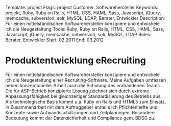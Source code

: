 Template: project
Flags: project
Customer: Softwarehersteller
Keywords: projekt, Ruby, Ruby on Rails, HTML, CSS, HAML, Sass, Javascript, jQuery, memcache, subversion, solr, MySQL, LDAP, Berater, Entwickler
Description: Für einen mittelständischen Softwarehersteller konzipiere und entwickele ich die Neugestaltung
Tools: Ruby, Ruby on Rails, HTML, CSS, HAML, Sass, Javascript, jQuery, memcache, subversion, solr, MySQL, LDAP
Roles: Berater, Entwickler
Start: 02.2011
End: 03.2012

# Produktentwicklung eRecruiting

Für einen mittelständischen Softwarehersteller konzipiere und entwickele ich die Neugestaltung einer Recruiting-Software. Meine Aufgaben umfassen neben konzeptioneller Arbeit auch die Schulung des vorhandenen Teams. Die für ASP-Betrieb konzipierte Lösung zeichnet sich durch extreme Anpassungsfähigkeit bei gleichzeitiger Standardisierung des Betriebs aus. Als technologische Basis kommt u.a. Ruby on Rails und HTML5 zum Einsatz. In Zusammenarbeit mit dem Auftraggeber erstelle ich Pflichtenhefte und Konzepte sowie Aufwandsschätzungen und Zeitplanungen. Besondere Bedeutung kommt der Datensicherheit und Compliance gem. BDSG zu.


